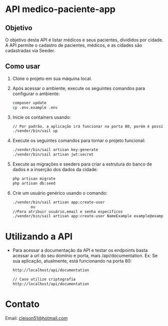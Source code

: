 # API medico-paciente-app

## Objetivo

O objetivo desta API é listar médicos e seus pacientes, divididos por cidade. A API permite o cadastro de pacientes, médicos, e as cidades são cadastradas via Seeder.

## Como usar

1. Clone o projeto em sua máquina local.

2. Após acessar o ambiente, execute os seguintes comandos para configurar o ambiente:

   ```bash
   composer update
   cp .env.example .env


3. Inicie os containers usando:

    ```bash
    // Por padrão, a aplicação irá funcionar na porta 80, porém é possível alterar a porta padrão no arquivo .env, em APP_PORT. Ex: APP_PORT=8011
    ./vendor/bin/sail up


4. Execute os seguintes comandos para tornar o projeto funcional:

    ```bash
    ./vendor/bin/sail artisan key:generate
    ./vendor/bin/sail artisan jwt:secret

5. Execute as migrações e seeders para criar a estrutura do banco de dados e a inserção dos dados da cidade:

    ```bash
    php artisan migrate
    php artisan db:seed

6. Crie um usuário genérico usando o comando:

    ```bash
    ./vendor/bin/sail artisan app:create-user
            ou
    //Para atribuir usuário,email e senha específicos
    ./vendor/bin/sail artisan app:create-user NameExample example@example.com minha-senha 


# Utilizando a API
- Para acessar a documentação da API e testar os endpoints basta acessar a url do seu domínio e porta, mais /api/documentation. Ex: Se sua aplicação, atualmente, está funcionando na porta 80:

    ```bash
    http://localhost/api/documentation

    // Caso utilize criptografia
    http://localhost/api/documentation

# Contato
Email: cleison51@hotmail.com
